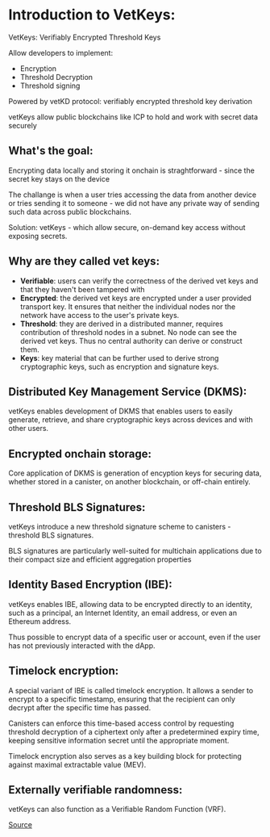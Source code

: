 # Introduction to VetKeys: 

VetKeys: Verifiably Encrypted Threshold Keys

Allow developers to implement: 
- Encryption 
- Threshold Decryption 
- Threshold signing 

Powered by vetKD protocol: verifiably encrypted threshold key derivation 

vetKeys allow public blockchains like ICP to hold and work with secret data securely

## What's the goal: 
Encrypting data locally and storing it onchain is straghtforward - since the secret key stays on the device 

The challange is when a user tries accessing the data from another device or tries sending it to someone - we did not have any private way of sending such data across public blockchains. 

Solution: vetKeys - which allow secure, on-demand key access without exposing secrets. 

## Why are they called vet keys:
- **Verifiable**: users can verify the correctness of the derived vet keys and that they haven't been tampered with 
- **Encrypted**: the derived vet keys are encrypted under a user provided transport key. It ensures that neither the individual nodes nor the network have access to the user's private keys. 
- **Threshold**: they are derived in a distributed manner, requires contribution of threshold nodes in a subnet. No node can see the derived vet keys. Thus no central authority can derive or construct them. 
- **Keys**: key material that can be further used to derive strong cryptographic keys, such as encryption and signature keys. 

## Distributed Key Management Service (DKMS):
vetKeys enables development of DKMS that enables users to easily generate, retrieve, and share cryptographic keys across devices and with other users.

## Encrypted onchain storage: 
Core application of DKMS is generation of encyption keys for securing data, whether stored in a canister, on another blockchain, or off-chain entirely. 

## Threshold BLS Signatures: 
vetKeys introduce a new threshold signature scheme to canisters - threshold BLS signatures. 

BLS signatures are particularly well-suited for multichain applications due to their compact size and efficient aggregation properties

## Identity Based Encryption (IBE):
vetKeys enables IBE, allowing data to be encrypted directly to an identity, such as a principal, an Internet Identity, an email address, or even an Ethereum address. 

Thus possible to encrypt data of a specific user or account, even if the user has not previously interacted with the dApp. 

## Timelock encryption: 
A special variant of IBE is called timelock encryption. It allows a sender to encrypt to a specific timestamp, ensuring that the recipient can only decrypt after the specific time has passed.

Canisters can enforce this time-based access control by requesting threshold decryption of a ciphertext only after a predetermined expiry time, keeping sensitive information secret until the appropriate moment. 

Timelock encryption also serves as a key building block for protecting against maximal extractable value (MEV). 

## Externally verifiable randomness: 
vetKeys can also function as a Verifiable Random Function (VRF).

[Source](https://internetcomputer.org/docs/building-apps/network-features/vetkeys/introduction)